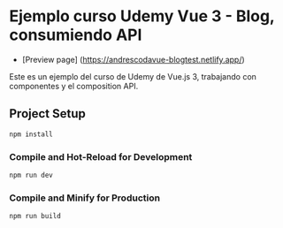 # Ejemplo curso Udemy Vue 3 - Blog, consumiendo API

- [Preview page] (https://andrescodavue-blogtest.netlify.app/)

Este es un ejemplo del curso de Udemy de Vue.js 3, trabajando con componentes y el composition API.

## Project Setup

```sh
npm install
```

### Compile and Hot-Reload for Development

```sh
npm run dev
```

### Compile and Minify for Production

```sh
npm run build
```
